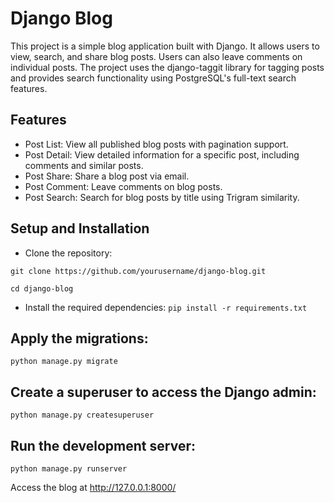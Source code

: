 # Django Blog
This project is a simple blog application built with Django. It allows users to view, search, and share blog posts. Users can also leave comments on individual posts. The project uses the django-taggit library for tagging posts and provides search functionality using PostgreSQL's full-text search features.

## Features
- Post List: View all published blog posts with pagination support.
- Post Detail: View detailed information for a specific post, including comments and similar posts.
- Post Share: Share a blog post via email.
- Post Comment: Leave comments on blog posts.
- Post Search: Search for blog posts by title using Trigram similarity.

## Setup and Installation
- Clone the repository:

`git clone https://github.com/yourusername/django-blog.git`

`cd django-blog`

- Install the required dependencies:
`pip install -r requirements.txt`

## Apply the migrations:
`python manage.py migrate`

## Create a superuser to access the Django admin:
`python manage.py createsuperuser`

## Run the development server:
`python manage.py runserver`

Access the blog at http://127.0.0.1:8000/
